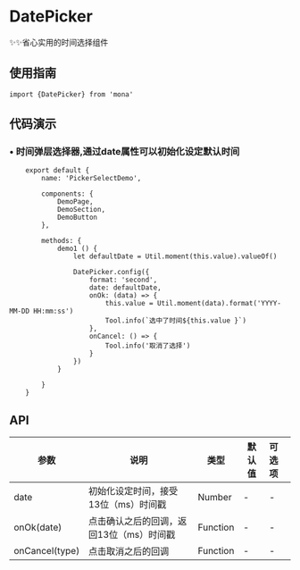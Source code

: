 # DatePicker

✨✨省心实用的时间选择组件

## 使用指南
```
import {DatePicker} from 'mona'
```

## 代码演示

### • 时间弹层选择器,通过date属性可以初始化设定默认时间


```
	export default {
		name: 'PickerSelectDemo',

		components: {
			DemoPage,
			DemoSection,
			DemoButton
		},

		methods: {
			demo1 () {
				let defaultDate = Util.moment(this.value).valueOf()

				DatePicker.config({
					format: 'second',
					date: defaultDate,
					onOk: (data) => {
						this.value = Util.moment(data).format('YYYY-MM-DD HH:mm:ss')
						Tool.info(`选中了时间${this.value }`)
					},
					onCancel: () => {
						Tool.info('取消了选择')
					}
				})
			}

		}
	}
```

## API


| 参数 | 说明 | 类型 | 默认值 | 可选项 |
| --- | --- | --- | --- | :-- |
| date | 初始化设定时间，接受13位（ms）时间戳	 | Number | - | - |
| onOk(date) | 点击确认之后的回调，返回13位（ms）时间戳 | Function | - | - |
| onCancel(type) | 点击取消之后的回调 | Function | - | - |


